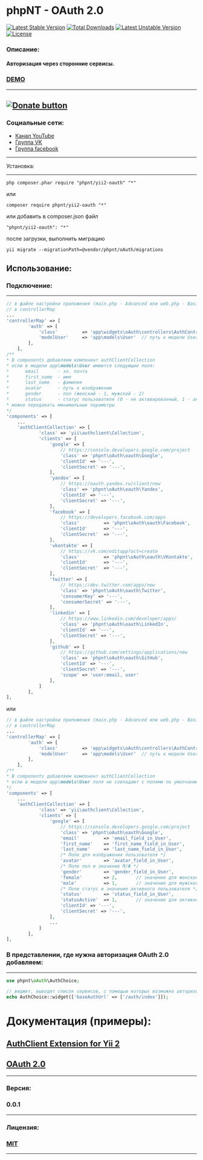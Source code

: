 phpNT - OAuth 2.0
================================
[![Latest Stable Version](https://poser.pugx.org/phpnt/yii2-oauth/v/stable)](https://packagist.org/packages/phpnt/yii2-oauth) [![Total Downloads](https://poser.pugx.org/phpnt/yii2-oauth/downloads)](https://packagist.org/packages/phpnt/yii2-oauth) [![Latest Unstable Version](https://poser.pugx.org/phpnt/yii2-oauth/v/unstable)](https://packagist.org/packages/phpnt/yii2-oauth) [![License](https://poser.pugx.org/phpnt/yii2-oauth/license)](https://packagist.org/packages/phpnt/yii2-oauth)
### Описание:
#### Авторизация через сторонние сервисы.

### [DEMO](http://phpnt.com/user/login)

------------
[![Donate button](https://www.paypal.com/en_US/i/btn/btn_donate_LG.gif)](http://phpnt.com/donate/index)
------------

### Социальные сети:
 - [Канал YouTube](https://www.youtube.com/c/phpnt)
 - [Группа VK](https://vk.com/phpnt)
 - [Группа facebook](https://www.facebook.com/Phpnt-595851240515413/)

------------

Установка:

------------

```
php composer.phar require "phpnt/yii2-oauth" "*"
```
или

```
composer require phpnt/yii2-oauth "*"
```

или добавить в composer.json файл

```
"phpnt/yii2-oauth": "*"
```
после загрузки, выполнить миграцию
```
yii migrate --migrationPath=@vendor/phpnt/oAuth/migrations
```
## Использование:
### Подключение:
------------
```php
// в файле настройки приложения (main.php - Advanced или web.php - Basic) 
// в controllerMap
...
'controllerMap' => [
        'auth' => [
            'class'         => 'app\widgets\oAuth\controllers\AuthController',
            'modelUser'     => 'app\models\User'  // путь к модели User      
        ],
    ],
/**
* В components добавляем компонент authClientCollection
* если в модели app\models\User имеются следующие поля:
*      email       - эл. почта
*      first_name  - имя
*      last_name   - фамилия
*      avatar      - путь к изображению
*      gender      - пол (женский - 1, мужской - 2)
*      status      - статус пользователя (0 - не активированный, 1 - активированный (используется только этот параметр, 2 - заблокированный))
* можно передавать минимальные параметры
*/
'components' => [
    ...
    'authClientCollection' => [
            'class' => 'yii\authclient\Collection',
            'clients' => [
                'google' => [
                    // https://console.developers.google.com/project
                    'class' => 'phpnt\oAuth\oauth\Google',
                    'clientId' => '---',
                    'clientSecret' => '---',
                ],
                'yandex' => [
                    // https://oauth.yandex.ru/client/new
                    'class' => 'phpnt\oAuth\oauth\Yandex',
                    'clientId' => '---',
                    'clientSecret' => '---',
                ],
                'facebook' => [
                    // https://developers.facebook.com/apps
                    'class'         => 'phpnt\oAuth\oauth\Facebook',
                    'clientId'      => '---',
                    'clientSecret'  => '---',
                ],
                'vkontakte' => [
                    // https://vk.com/editapp?act=create
                    'class'         => 'phpnt\oAuth\oauth\VKontakte',
                    'clientId'      => '---',
                    'clientSecret'  => '---',
                ],
                'twitter' => [
                    // https://dev.twitter.com/apps/new
                    'class' => 'phpnt\oAuth\oauth\Twitter',
                    'consumerKey' => '---',
                    'consumerSecret' => '---',
                ],
                'linkedin' => [
                    // https://www.linkedin.com/developer/apps/
                    'class' => 'phpnt\oAuth\oauth\LinkedIn',
                    'clientId' => '---',
                    'clientSecret' => '---',
                ],
                'github' => [
                    // https://github.com/settings/applications/new
                    'class' => 'phpnt\oAuth\oauth\GitHub',
                    'clientId' => '---',
                    'clientSecret' => '---',
                    'scope' => 'user:email, user'
                ],
            ]
        ],
],
```
или
```php
// в файле настройки приложения (main.php - Advanced или web.php - Basic) 
// в controllerMap
...
'controllerMap' => [
        'auth' => [
            'class'         => 'app\widgets\oAuth\controllers\AuthController',
            'modelUser'     => 'app\models\User'  // путь к модели User      
        ],
    ],
/**
* В components добавляем компонент authClientCollection
* если в модели app\models\User поля не совпадают с полями по умолчанию, указываем их вручную с доп. параметрами:
*/
'components' => [
    ...
    'authClientCollection' => [
            'class' => 'yii\authclient\Collection',
            'clients' => [
                'google' => [
                    // https://console.developers.google.com/project
                    'class' => 'phpnt\oAuth\oauth\Google',
                    'email'         => 'email_field_in_User',
                    'first_name'    => 'first_name_field_in_User',
                    'last_name'     => 'last_name_field_in_User',
                    /* Поле для изображения пользователя */
                    'avatar'        => 'avatar_field_in_User',
                    /* Поле пол и значение М/Ж */
                    'gender'        => 'gender_field_in_User',
                    'female'        => 2,       // значение для женского пола
                    'male'          => 1,       // значение для мужского пола
                    /* Поле статус и значение активного пользователя */
                    'status'        => 'status_field_in_User',
                    'statusActive'  => 1,       // значение для активного пользователя
                    'clientId' => '---',
                    'clientSecret' => '---',
                ],
                ...
            ]
        ],
],
```

### В представлении, где нужна авторизация OAuth 2.0 добавляем:
------------
```php
use phpnt\oAuth\AuthChoice;

// виджет, выводит список сервисов, с помощью которых возможно авторизоваться
echo AuthChoice::widget(['baseAuthUrl' => ['/auth/index']]);
```
# Документация (примеры):
## [AuthClient Extension for Yii 2](http://www.yiiframework.com/doc-2.0/ext-authclient-index.html)
## [OAuth 2.0](http://oauth.net/2/)
------------
### Версия:
### 0.0.1
------------
### Лицензия:
### [MIT](https://ru.wikipedia.org/wiki/%D0%9B%D0%B8%D1%86%D0%B5%D0%BD%D0%B7%D0%B8%D1%8F_MIT)
------------